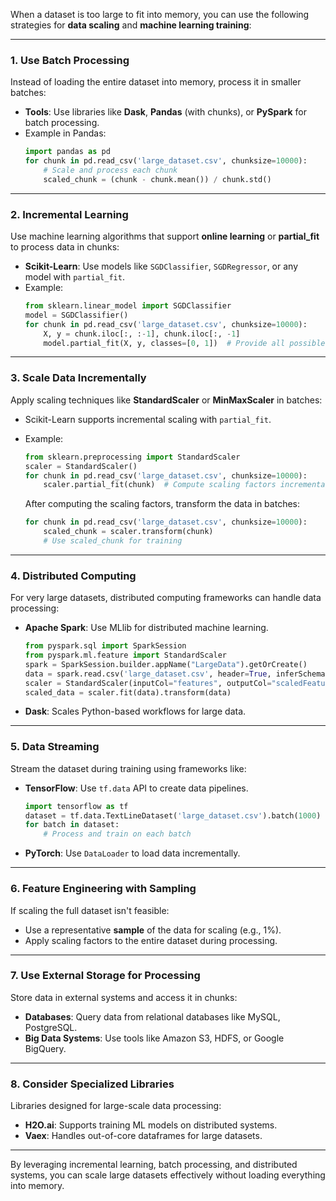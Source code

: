 When a dataset is too large to fit into memory, you can use the following strategies for **data scaling** and **machine learning training**:

---

### **1. Use Batch Processing**
Instead of loading the entire dataset into memory, process it in smaller batches:
- **Tools**: Use libraries like **Dask**, **Pandas** (with chunks), or **PySpark** for batch processing.
- Example in Pandas:
  ```python
  import pandas as pd
  for chunk in pd.read_csv('large_dataset.csv', chunksize=10000):
      # Scale and process each chunk
      scaled_chunk = (chunk - chunk.mean()) / chunk.std()
  ```

---

### **2. Incremental Learning**
Use machine learning algorithms that support **online learning** or **partial_fit** to process data in chunks:
- **Scikit-Learn**: Use models like `SGDClassifier`, `SGDRegressor`, or any model with `partial_fit`.
- Example:
  ```python
  from sklearn.linear_model import SGDClassifier
  model = SGDClassifier()
  for chunk in pd.read_csv('large_dataset.csv', chunksize=10000):
      X, y = chunk.iloc[:, :-1], chunk.iloc[:, -1]
      model.partial_fit(X, y, classes=[0, 1])  # Provide all possible classes
  ```

---

### **3. Scale Data Incrementally**
Apply scaling techniques like **StandardScaler** or **MinMaxScaler** in batches:
- Scikit-Learn supports incremental scaling with `partial_fit`.
- Example:
  ```python
  from sklearn.preprocessing import StandardScaler
  scaler = StandardScaler()
  for chunk in pd.read_csv('large_dataset.csv', chunksize=10000):
      scaler.partial_fit(chunk)  # Compute scaling factors incrementally
  ```

  After computing the scaling factors, transform the data in batches:
  ```python
  for chunk in pd.read_csv('large_dataset.csv', chunksize=10000):
      scaled_chunk = scaler.transform(chunk)
      # Use scaled_chunk for training
  ```

---

### **4. Distributed Computing**
For very large datasets, distributed computing frameworks can handle data processing:
- **Apache Spark**: Use MLlib for distributed machine learning.
  ```python
  from pyspark.sql import SparkSession
  from pyspark.ml.feature import StandardScaler
  spark = SparkSession.builder.appName("LargeData").getOrCreate()
  data = spark.read.csv('large_dataset.csv', header=True, inferSchema=True)
  scaler = StandardScaler(inputCol="features", outputCol="scaledFeatures")
  scaled_data = scaler.fit(data).transform(data)
  ```
- **Dask**: Scales Python-based workflows for large data.

---

### **5. Data Streaming**
Stream the dataset during training using frameworks like:
- **TensorFlow**: Use `tf.data` API to create data pipelines.
  ```python
  import tensorflow as tf
  dataset = tf.data.TextLineDataset('large_dataset.csv').batch(1000)
  for batch in dataset:
      # Process and train on each batch
  ```
- **PyTorch**: Use `DataLoader` to load data incrementally.

---

### **6. Feature Engineering with Sampling**
If scaling the full dataset isn't feasible:
- Use a representative **sample** of the data for scaling (e.g., 1%).
- Apply scaling factors to the entire dataset during processing.

---

### **7. Use External Storage for Processing**
Store data in external systems and access it in chunks:
- **Databases**: Query data from relational databases like MySQL, PostgreSQL.
- **Big Data Systems**: Use tools like Amazon S3, HDFS, or Google BigQuery.

---

### **8. Consider Specialized Libraries**
Libraries designed for large-scale data processing:
- **H2O.ai**: Supports training ML models on distributed systems.
- **Vaex**: Handles out-of-core dataframes for large datasets.

---

By leveraging incremental learning, batch processing, and distributed systems, you can scale large datasets effectively without loading everything into memory.
